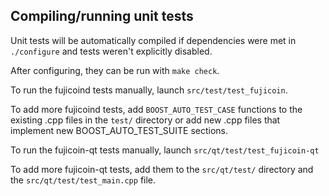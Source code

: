 Compiling/running unit tests
------------------------------------

Unit tests will be automatically compiled if dependencies were met in `./configure`
and tests weren't explicitly disabled.

After configuring, they can be run with `make check`.

To run the fujicoind tests manually, launch `src/test/test_fujicoin`.

To add more fujicoind tests, add `BOOST_AUTO_TEST_CASE` functions to the existing
.cpp files in the `test/` directory or add new .cpp files that
implement new BOOST_AUTO_TEST_SUITE sections.

To run the fujicoin-qt tests manually, launch `src/qt/test/test_fujicoin-qt`

To add more fujicoin-qt tests, add them to the `src/qt/test/` directory and
the `src/qt/test/test_main.cpp` file.
